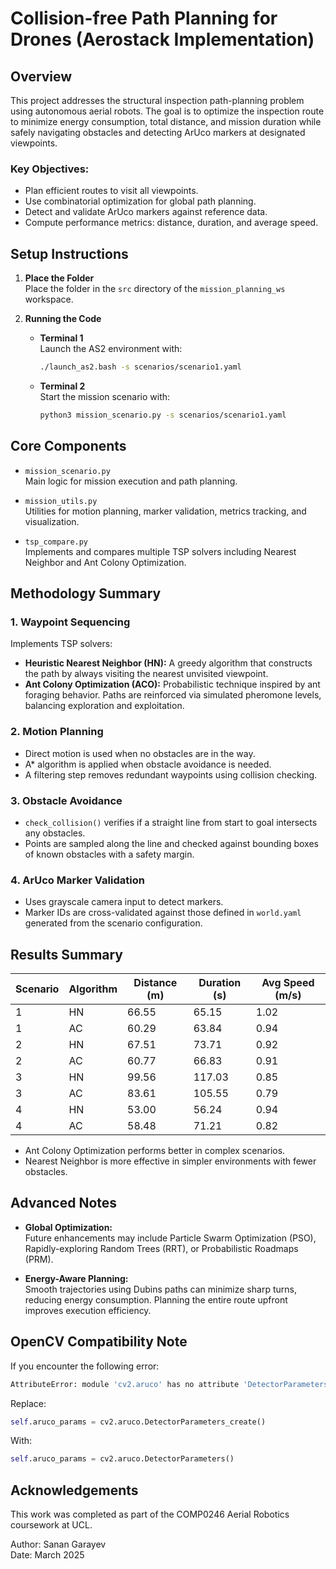 # Collision-free Path Planning for Drones (Aerostack Implementation)

## Overview

This project addresses the structural inspection path-planning problem using autonomous aerial robots. The goal is to optimize the inspection route to minimize energy consumption, total distance, and mission duration while safely navigating obstacles and detecting ArUco markers at designated viewpoints.

### Key Objectives:
- Plan efficient routes to visit all viewpoints.
- Use combinatorial optimization for global path planning.
- Detect and validate ArUco markers against reference data.
- Compute performance metrics: distance, duration, and average speed.

## Setup Instructions

1. **Place the Folder**  
   Place the folder in the `src` directory of the `mission_planning_ws` workspace.

2. **Running the Code**

   - **Terminal 1**  
     Launch the AS2 environment with:
     ```bash
     ./launch_as2.bash -s scenarios/scenario1.yaml
     ```

   - **Terminal 2**  
     Start the mission scenario with:
     ```bash
     python3 mission_scenario.py -s scenarios/scenario1.yaml
     ```

## Core Components

- `mission_scenario.py`  
  Main logic for mission execution and path planning.

- `mission_utils.py`  
  Utilities for motion planning, marker validation, metrics tracking, and visualization.

- `tsp_compare.py`  
  Implements and compares multiple TSP solvers including Nearest Neighbor and Ant Colony Optimization.

## Methodology Summary

### 1. Waypoint Sequencing
Implements TSP solvers:
- **Heuristic Nearest Neighbor (HN):** A greedy algorithm that constructs the path by always visiting the nearest unvisited viewpoint.
- **Ant Colony Optimization (ACO):** Probabilistic technique inspired by ant foraging behavior. Paths are reinforced via simulated pheromone levels, balancing exploration and exploitation.

### 2. Motion Planning
- Direct motion is used when no obstacles are in the way.
- A* algorithm is applied when obstacle avoidance is needed.
- A filtering step removes redundant waypoints using collision checking.

### 3. Obstacle Avoidance
- `check_collision()` verifies if a straight line from start to goal intersects any obstacles.
- Points are sampled along the line and checked against bounding boxes of known obstacles with a safety margin.

### 4. ArUco Marker Validation
- Uses grayscale camera input to detect markers.
- Marker IDs are cross-validated against those defined in `world.yaml` generated from the scenario configuration.

## Results Summary

| Scenario | Algorithm | Distance (m) | Duration (s) | Avg Speed (m/s) |
|----------|-----------|--------------|--------------|-----------------|
| 1        | HN        | 66.55        | 65.15        | 1.02            |
| 1        | AC        | 60.29        | 63.84        | 0.94            |
| 2        | HN        | 67.51        | 73.71        | 0.92            |
| 2        | AC        | 60.77        | 66.83        | 0.91            |
| 3        | HN        | 99.56        | 117.03       | 0.85            |
| 3        | AC        | 83.61        | 105.55       | 0.79            |
| 4        | HN        | 53.00        | 56.24        | 0.94            |
| 4        | AC        | 58.48        | 71.21        | 0.82            |

- Ant Colony Optimization performs better in complex scenarios.
- Nearest Neighbor is more effective in simpler environments with fewer obstacles.

## Advanced Notes

- **Global Optimization:**  
  Future enhancements may include Particle Swarm Optimization (PSO), Rapidly-exploring Random Trees (RRT), or Probabilistic Roadmaps (PRM).

- **Energy-Aware Planning:**  
  Smooth trajectories using Dubins paths can minimize sharp turns, reducing energy consumption. Planning the entire route upfront improves execution efficiency.

## OpenCV Compatibility Note

If you encounter the following error:
```bash
AttributeError: module 'cv2.aruco' has no attribute 'DetectorParameters_create'
```

Replace:
```python
self.aruco_params = cv2.aruco.DetectorParameters_create()
```

With:
```python
self.aruco_params = cv2.aruco.DetectorParameters()
```

## Acknowledgements

This work was completed as part of the COMP0246 Aerial Robotics coursework at UCL.

Author: Sanan Garayev  
Date: March 2025
